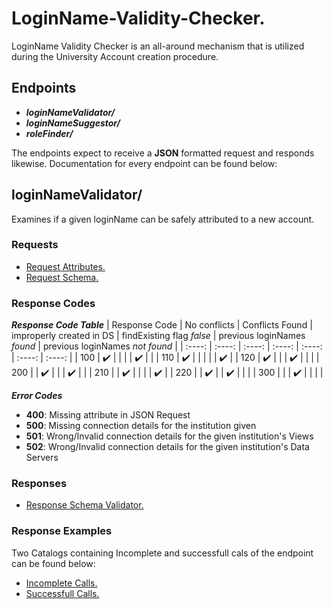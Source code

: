 # LoginName-Validity-Checker.
LoginName Validity Checker is an all-around mechanism that is utilized during the University Account creation procedure.

## Endpoints
* ***loginNameValidator/***    
* ***loginNameSuggestor/***    
* ***roleFinder/*** 

The endpoints expect to receive a **JSON** formatted request and responds likewise. Documentation for every endpoint can be found below:

## loginNameValidator/
Examines if a given loginName can be safely attributed to a new account. 

### Requests
- [Request Attributes.](https://github.com/KostasMparmparousis/LoginName-Validity-Checker/wiki/Validator-Request-Attributes)
- [Request Schema.](https://github.com/KostasMparmparousis/LoginName-Validity-Checker/wiki/Validator-Request-schema)

### Response Codes

***Response Code Table***
| Response Code | No conflicts | Conflicts Found | improperly created in DS | findExisting flag *false* | previous loginNames *found* | previous loginNames *not found* |
| :----: | :----: | :----: | :----: | :----: | :----: | :----: |
| 100 | :heavy_check_mark: |  |  |  | :heavy_check_mark: |  |
| 110 | :heavy_check_mark: |  |  |  |  | :heavy_check_mark: |
| 120 | :heavy_check_mark: |  |  | :heavy_check_mark: |  |  |
| 200 |  | :heavy_check_mark: |  |  | :heavy_check_mark: |  |
| 210 |  | :heavy_check_mark: |  |  |  | :heavy_check_mark: |
| 220 |  | :heavy_check_mark: |  | :heavy_check_mark: |  |  |
| 300 |  |  | :heavy_check_mark: | | | |

***Error Codes***
* **400**: Missing attribute in JSON Request
* **500**: Missing connection details for the institution given
* **501**: Wrong/Invalid connection details for the given institution's Views
* **502**: Wrong/Invalid connection details for the given institution's Data Servers

### Responses
- [Response Schema Validator.](https://github.com/KostasMparmparousis/LoginName-Validity-Checker/wiki/Validator-response-schema)

### Response Examples
Two Catalogs containing Incomplete and successfull cals of the endpoint can be found below:
- [Incomplete Calls.](https://github.com/KostasMparmparousis/LoginName-Validity-Checker/wiki/Validator-unsuccessful-calls)
- [Successfull Calls.](https://github.com/KostasMparmparousis/LoginName-Validity-Checker/wiki/Validator-successfull-calls)
